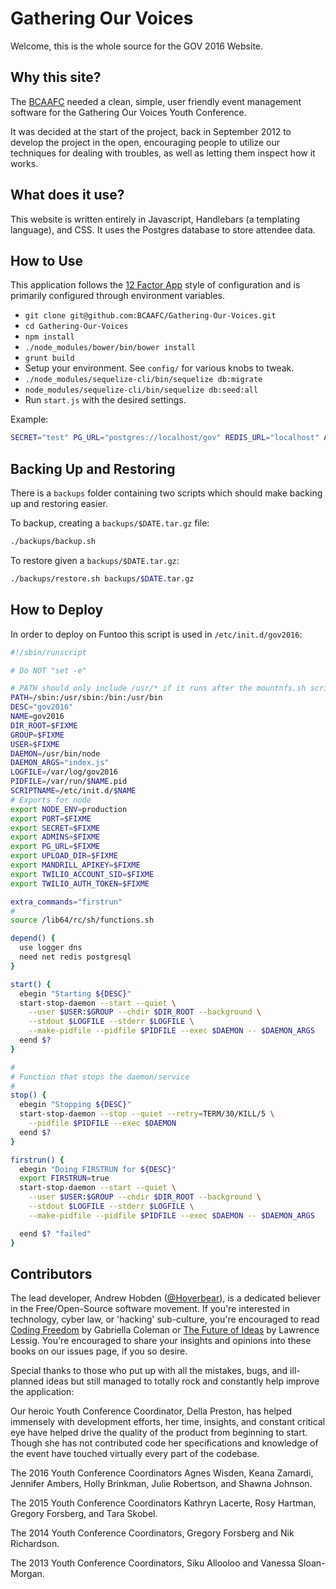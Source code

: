 # Gathering Our Voices #

Welcome, this is the whole source for the GOV 2016 Website.

## Why this site? ##

The [BCAAFC](http://www.bcaafc.com/) needed a clean, simple, user friendly event
management software for the Gathering Our Voices Youth Conference.

It was decided at the start of the project, back in September 2012 to develop the project in
 the open, encouraging people to utilize our techniques for dealing with troubles, as well
 as letting them inspect how it works.

## What does it use? ##

This website is written entirely in Javascript, Handlebars (a templating language), and CSS.
 It uses the Postgres database to store attendee data.

## How to Use ##

This application follows the [12 Factor App](http://12factor.net/) style of configuration and
is primarily configured through environment variables.

* `git clone git@github.com:BCAAFC/Gathering-Our-Voices.git`
* `cd Gathering-Our-Voices`
* `npm install`
* `./node_modules/bower/bin/bower install`
* `grunt build`
* Setup your environment. See `config/` for various knobs to tweak.
* `./node_modules/sequelize-cli/bin/sequelize db:migrate`
* `node_modules/sequelize-cli/bin/sequelize db:seed:all`
* Run `start.js` with the desired settings.

Example:

```bash
SECRET="test" PG_URL="postgres://localhost/gov" REDIS_URL="localhost" ADMINS="andrew@hoverbear.org" ./start.js
```

## Backing Up and Restoring ##

There is a `backups` folder containing two scripts which should make backing up and
restoring easier.

To backup, creating a `backups/$DATE.tar.gz` file:

```bash
./backups/backup.sh
```

To restore given a `backups/$DATE.tar.gz`:

```bash
./backups/restore.sh backups/$DATE.tar.gz
```

## How to Deploy ##

In order to deploy on Funtoo this script is used in `/etc/init.d/gov2016`:

```bash
#!/sbin/runscript

# Do NOT "set -e"

# PATH should only include /usr/* if it runs after the mountnfs.sh script
PATH=/sbin:/usr/sbin:/bin:/usr/bin
DESC="gov2016"
NAME=gov2016
DIR_ROOT=$FIXME
GROUP=$FIXME
USER=$FIXME
DAEMON=/usr/bin/node
DAEMON_ARGS="index.js"
LOGFILE=/var/log/gov2016
PIDFILE=/var/run/$NAME.pid
SCRIPTNAME=/etc/init.d/$NAME
# Exports for node
export NODE_ENV=production
export PORT=$FIXME
export SECRET=$FIXME
export ADMINS=$FIXME
export PG_URL=$FIXME
export UPLOAD_DIR=$FIXME
export MANDRILL_APIKEY=$FIXME
export TWILIO_ACCOUNT_SID=$FIXME
export TWILIO_AUTH_TOKEN=$FIXME

extra_commands="firstrun"
#
source /lib64/rc/sh/functions.sh

depend() {
  use logger dns
  need net redis postgresql  
}

start() {
  ebegin "Starting ${DESC}"
  start-stop-daemon --start --quiet \
    --user $USER:$GROUP --chdir $DIR_ROOT --background \
    --stdout $LOGFILE --stderr $LOGFILE \
    --make-pidfile --pidfile $PIDFILE --exec $DAEMON -- $DAEMON_ARGS
  eend $?
}

#
# Function that stops the daemon/service
#
stop() {
  ebegin "Stopping ${DESC}"
  start-stop-daemon --stop --quiet --retry=TERM/30/KILL/5 \
    --pidfile $PIDFILE --exec $DAEMON
  eend $?
}

firstrun() {
  ebegin "Doing FIRSTRUN for ${DESC}"
  export FIRSTRUN=true
  start-stop-daemon --start --quiet \
    --user $USER:$GROUP --chdir $DIR_ROOT --background \
    --stdout $LOGFILE --stderr $LOGFILE \
    --make-pidfile --pidfile $PIDFILE --exec $DAEMON -- $DAEMON_ARGS

  eend $? "failed"
}
```

## Contributors ##

The lead developer, Andrew Hobden ([@Hoverbear](https://github.com/Hoverbear/)), is a dedicated believer in the Free/Open-Source software movement. If you're interested in technology, cyber law, or 'hacking' sub-culture, you're encouraged to read  [Coding Freedom](http://gabriellacoleman.org/Coleman-Coding-Freedom.pdf) by Gabriella Coleman or [The Future of Ideas](http://the-future-of-ideas.com/) by Lawrence Lessig. You're encouraged to share your insights and opinions into these books on our issues page, if you so desire.

Special thanks to those who put up with all the mistakes, bugs, and ill-planned ideas but still managed to totally rock and constantly help improve the application:

Our heroic Youth Conference Coordinator, Della Preston, has helped immensely with development efforts, her time, insights, and constant critical eye have helped drive the quality of the product from beginning to start. Though she has not contributed code her specifications and knowledge of the event have touched virtually every part of the codebase.

The 2016 Youth Conference Coordinators Agnes Wisden, Keana Zamardi, Jennifer Ambers, Holly Brinkman, Julie Robertson, and Shawna Johnson.

The 2015 Youth Conference Coordinators Kathryn Lacerte, Rosy Hartman, Gregory Forsberg, and Tara Skobel.

The 2014 Youth Conference Coordinators, Gregory Forsberg and Nik Richardson.

The 2013 Youth Conference Coordinators, Siku Allooloo and Vanessa Sloan-Morgan.

